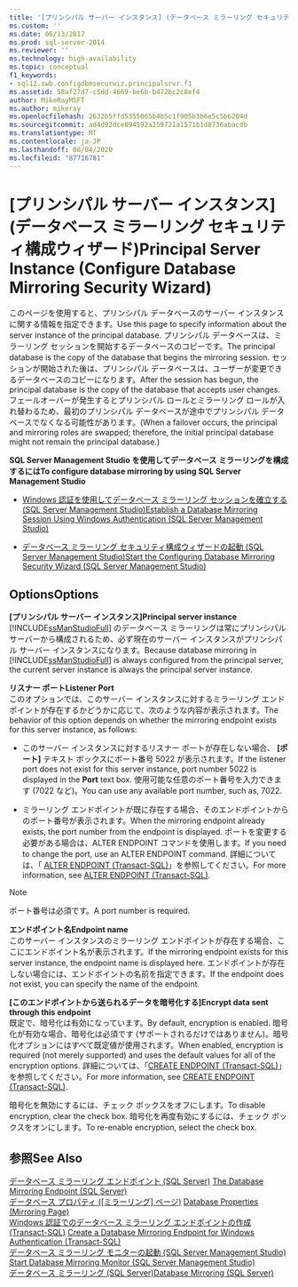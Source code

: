 ```yaml
---
title: '[プリンシパル サーバー インスタンス] (データベース ミラーリング セキュリティ構成ウィザード) | Microsoft Docs'
ms.custom: ''
ms.date: 06/13/2017
ms.prod: sql-server-2014
ms.reviewer: ''
ms.technology: high-availability
ms.topic: conceptual
f1_keywords:
- sql12.swb.configdbmsecurwiz.principalsrvr.f1
ms.assetid: 58af27d7-c5dd-4669-be6b-b472bc2c8ef4
author: MikeRayMSFT
ms.author: mikeray
ms.openlocfilehash: 2632b5ffd5355065b4b5c1f905b3b6e5c5b6204d
ms.sourcegitcommit: ad4d92dce894592a259721a1571b1d8736abacdb
ms.translationtype: MT
ms.contentlocale: ja-JP
ms.lasthandoff: 08/04/2020
ms.locfileid: "87716781"
---
```

# <a name="principal-server-instance-configure-database-mirroring-security-wizard"></a><span data-ttu-id="438d1-102">[プリンシパル サーバー インスタンス] (データベース ミラーリング セキュリティ構成ウィザード)</span><span class="sxs-lookup"><span data-stu-id="438d1-102">Principal Server Instance (Configure Database Mirroring Security Wizard)</span></span>
  <span data-ttu-id="438d1-103">このページを使用すると、プリンシパル データベースのサーバー インスタンスに関する情報を指定できます。</span><span class="sxs-lookup"><span data-stu-id="438d1-103">Use this page to specify information about the server instance of the principal database.</span></span> <span data-ttu-id="438d1-104">プリンシパル データベースは、ミラーリング セッションを開始するデータベースのコピーです。</span><span class="sxs-lookup"><span data-stu-id="438d1-104">The principal database is the copy of the database that begins the mirroring session.</span></span> <span data-ttu-id="438d1-105">セッションが開始された後は、プリンシパル データベースは、ユーザーが変更できるデータベースのコピーになります。</span><span class="sxs-lookup"><span data-stu-id="438d1-105">After the session has begun, the principal database is the copy of the database that accepts user changes.</span></span> <span data-ttu-id="438d1-106">フェールオーバーが発生するとプリンシパル ロールとミラーリング ロールが入れ替わるため、最初のプリンシパル データベースが途中でプリンシパル データベースでなくなる可能性があります。</span><span class="sxs-lookup"><span data-stu-id="438d1-106">(When a failover occurs, the principal and mirroring roles are swapped; therefore, the initial principal database might not remain the principal database.)</span></span>  
  
 <span data-ttu-id="438d1-107">**SQL Server Management Studio を使用してデータベース ミラーリングを構成するには**</span><span class="sxs-lookup"><span data-stu-id="438d1-107">**To configure database mirroring by using SQL Server Management Studio**</span></span>  
  
-   [<span data-ttu-id="438d1-108">Windows 認証を使用してデータベース ミラーリング セッションを確立する &#40;SQL Server Management Studio&#41;</span><span class="sxs-lookup"><span data-stu-id="438d1-108">Establish a Database Mirroring Session Using Windows Authentication &#40;SQL Server Management Studio&#41;</span></span>](establish-database-mirroring-session-windows-authentication.md)  
  
-   [<span data-ttu-id="438d1-109">データベース ミラーリング セキュリティ構成ウィザードの起動 &#40;SQL Server Management Studio&#41;</span><span class="sxs-lookup"><span data-stu-id="438d1-109">Start the Configuring Database Mirroring Security Wizard &#40;SQL Server Management Studio&#41;</span></span>](start-the-configuring-database-mirroring-security-wizard.md)  
  
## <a name="options"></a><span data-ttu-id="438d1-110">Options</span><span class="sxs-lookup"><span data-stu-id="438d1-110">Options</span></span>  
 <span data-ttu-id="438d1-111">**[プリンシパル サーバー インスタンス]**</span><span class="sxs-lookup"><span data-stu-id="438d1-111">**Principal server instance**</span></span>  
 <span data-ttu-id="438d1-112">[!INCLUDE[ssManStudioFull](../../includes/ssmanstudiofull-md.md)] のデータベース ミラーリングは常にプリンシパル サーバーから構成されるため、必ず現在のサーバー インスタンスがプリンシパル サーバー インスタンスになります。</span><span class="sxs-lookup"><span data-stu-id="438d1-112">Because database mirroring in [!INCLUDE[ssManStudioFull](../../includes/ssmanstudiofull-md.md)] is always configured from the principal server, the current server instance is always the principal server instance.</span></span>  
  
 <span data-ttu-id="438d1-113">**リスナー ポート**</span><span class="sxs-lookup"><span data-stu-id="438d1-113">**Listener Port**</span></span>  
 <span data-ttu-id="438d1-114">このオプションでは、このサーバー インスタンスに対するミラーリング エンドポイントが存在するかどうかに応じて、次のような内容が表示されます。</span><span class="sxs-lookup"><span data-stu-id="438d1-114">The behavior of this option depends on whether the mirroring endpoint exists for this server instance, as follows:</span></span>  
  
-   <span data-ttu-id="438d1-115">このサーバー インスタンスに対するリスナー ポートが存在しない場合、 **[ポート]** テキスト ボックスにポート番号 5022 が表示されます。</span><span class="sxs-lookup"><span data-stu-id="438d1-115">If the listener port does not exist for this server instance, port number 5022 is displayed in the **Port** text box.</span></span> <span data-ttu-id="438d1-116">使用可能な任意のポート番号を入力できます (7022 など)。</span><span class="sxs-lookup"><span data-stu-id="438d1-116">You can use any available port number, such as, 7022.</span></span>  
  
-   <span data-ttu-id="438d1-117">ミラーリング エンドポイントが既に存在する場合、そのエンドポイントからのポート番号が表示されます。</span><span class="sxs-lookup"><span data-stu-id="438d1-117">When the mirroring endpoint already exists, the port number from the endpoint is displayed.</span></span> <span data-ttu-id="438d1-118">ポートを変更する必要がある場合は、ALTER ENDPOINT コマンドを使用します。</span><span class="sxs-lookup"><span data-stu-id="438d1-118">If you need to change the port, use an ALTER ENDPOINT command.</span></span> <span data-ttu-id="438d1-119">詳細については、「 [ALTER ENDPOINT &#40;Transact-SQL&#41;](/sql/t-sql/statements/alter-endpoint-transact-sql)」を参照してください。</span><span class="sxs-lookup"><span data-stu-id="438d1-119">For more information, see [ALTER ENDPOINT &#40;Transact-SQL&#41;](/sql/t-sql/statements/alter-endpoint-transact-sql).</span></span>  
  
> [!NOTE]  
>  <span data-ttu-id="438d1-120">ポート番号は必須です。</span><span class="sxs-lookup"><span data-stu-id="438d1-120">A port number is required.</span></span>  
  
 <span data-ttu-id="438d1-121">**エンドポイント名**</span><span class="sxs-lookup"><span data-stu-id="438d1-121">**Endpoint name**</span></span>  
 <span data-ttu-id="438d1-122">このサーバー インスタンスのミラーリング エンドポイントが存在する場合、ここにエンドポイント名が表示されます。</span><span class="sxs-lookup"><span data-stu-id="438d1-122">If the mirroring endpoint exists for this server instance, the endpoint name is displayed here.</span></span> <span data-ttu-id="438d1-123">エンドポイントが存在しない場合には、エンドポイントの名前を指定できます。</span><span class="sxs-lookup"><span data-stu-id="438d1-123">If the endpoint does not exist, you can specify the name of the endpoint.</span></span>  
  
 <span data-ttu-id="438d1-124">**[このエンドポイントから送られるデータを暗号化する]**</span><span class="sxs-lookup"><span data-stu-id="438d1-124">**Encrypt data sent through this endpoint**</span></span>  
 <span data-ttu-id="438d1-125">既定で、暗号化は有効になっています。</span><span class="sxs-lookup"><span data-stu-id="438d1-125">By default, encryption is enabled.</span></span> <span data-ttu-id="438d1-126">暗号化が有効な場合、暗号化は必須です (サポートされるだけではありません)。暗号化オプションにはすべて既定値が使用されます。</span><span class="sxs-lookup"><span data-stu-id="438d1-126">When enabled, encryption is required (not merely supported) and uses the default values for all of the encryption options.</span></span> <span data-ttu-id="438d1-127">詳細については、「[CREATE ENDPOINT &#40;Transact-SQL&#41;](/sql/t-sql/statements/create-endpoint-transact-sql)」を参照してください。</span><span class="sxs-lookup"><span data-stu-id="438d1-127">For more information, see [CREATE ENDPOINT &#40;Transact-SQL&#41;](/sql/t-sql/statements/create-endpoint-transact-sql).</span></span>  
  
 <span data-ttu-id="438d1-128">暗号化を無効にするには、チェック ボックスをオフにします。</span><span class="sxs-lookup"><span data-stu-id="438d1-128">To disable encryption, clear the check box.</span></span> <span data-ttu-id="438d1-129">暗号化を再度有効にするには、チェック ボックスをオンにします。</span><span class="sxs-lookup"><span data-stu-id="438d1-129">To re-enable encryption, select the check box.</span></span>  
  
## <a name="see-also"></a><span data-ttu-id="438d1-130">参照</span><span class="sxs-lookup"><span data-stu-id="438d1-130">See Also</span></span>  
 <span data-ttu-id="438d1-131">[データベース ミラーリング エンドポイント &#40;SQL Server&#41;](the-database-mirroring-endpoint-sql-server.md) </span><span class="sxs-lookup"><span data-stu-id="438d1-131">[The Database Mirroring Endpoint &#40;SQL Server&#41;](the-database-mirroring-endpoint-sql-server.md) </span></span>  
 <span data-ttu-id="438d1-132">[データベース プロパティ &#40;[ミラーリング] ページ&#41;](../../relational-databases/databases/database-properties-mirroring-page.md) </span><span class="sxs-lookup"><span data-stu-id="438d1-132">[Database Properties &#40;Mirroring Page&#41;](../../relational-databases/databases/database-properties-mirroring-page.md) </span></span>  
 <span data-ttu-id="438d1-133">[Windows 認証でのデータベース ミラーリング エンドポイントの作成 &#40;Transact-SQL&#41;](create-a-database-mirroring-endpoint-for-windows-authentication-transact-sql.md) </span><span class="sxs-lookup"><span data-stu-id="438d1-133">[Create a Database Mirroring Endpoint for Windows Authentication &#40;Transact-SQL&#41;](create-a-database-mirroring-endpoint-for-windows-authentication-transact-sql.md) </span></span>  
 <span data-ttu-id="438d1-134">[データベース ミラーリング モニターの起動 &#40;SQL Server Management Studio&#41;](../database-mirroring/start-database-mirroring-monitor-sql-server-management-studio.md) </span><span class="sxs-lookup"><span data-stu-id="438d1-134">[Start Database Mirroring Monitor &#40;SQL Server Management Studio&#41;](../database-mirroring/start-database-mirroring-monitor-sql-server-management-studio.md) </span></span>  
 [<span data-ttu-id="438d1-135">データベース ミラーリング &#40;SQL Server&#41;</span><span class="sxs-lookup"><span data-stu-id="438d1-135">Database Mirroring &#40;SQL Server&#41;</span></span>](database-mirroring-sql-server.md)  
  
  
